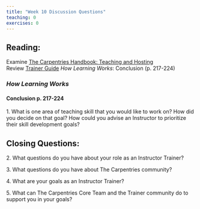 ```yaml
--- 
title: "Week 10 Discussion Questions"    
teaching: 0 
exercises: 0        
---
```


## Reading:

Examine [The Carpentries Handbook: Teaching and Hosting](https://docs.carpentries.org/topic_folders/hosts_instructors/index.html)  
Review [Trainer Guide](https://docs.carpentries.org/topic_folders/instructor_training/trainers_guide.html)
_How Learning Works_: Conclusion (p. 217-224)

### _How Learning Works_

#### Conclusion p. 217-224

1\. What is one area of teaching skill that you would like to work on? How did you decide on that goal? How could you advise an Instructor to prioritize their 
skill development goals?


## Closing Questions:

2\. What questions do you have about your role as an Instructor Trainer?

3\. What questions do you have about The Carpentries community?

4\. What are your goals as an Instructor Trainer?

5\. What can The Carpentries Core Team and the Trainer community do to support you in your goals?


